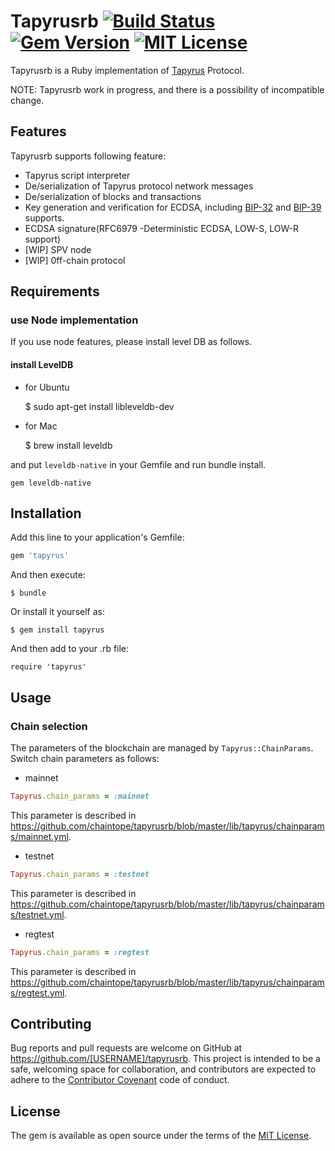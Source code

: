 # Tapyrusrb [![Build Status](https://travis-ci.org/chaintope/tapyrusrb.svg?branch=master)](https://travis-ci.org/chaintope/tapyrusrb) [![Gem Version](https://badge.fury.io/rb/tapyrus.svg)](https://badge.fury.io/rb/tapyrus) [![MIT License](http://img.shields.io/badge/license-MIT-blue.svg?style=flat)](LICENSE)


Tapyrusrb is a Ruby implementation of [Tapyrus](https://github.com/chaintope/tapyrus-core) Protocol.

NOTE: Tapyrusrb work in progress, and there is a possibility of incompatible change. 

## Features

Tapyrusrb supports following feature:

* Tapyrus script interpreter
* De/serialization of Tapyrus protocol network messages
* De/serialization of blocks and transactions
* Key generation and verification for ECDSA, including [BIP-32](https://github.com/bitcoin/bips/blob/master/bip-0032.mediawiki) and [BIP-39](https://github.com/bitcoin/bips/blob/master/bip-0039.mediawiki) supports.
* ECDSA signature(RFC6979 -Deterministic ECDSA, LOW-S, LOW-R support)
* [WIP] SPV node
* [WIP] 0ff-chain protocol

## Requirements

### use Node implementation

If you use node features, please install level DB as follows.

#### install LevelDB

* for Ubuntu

    $ sudo apt-get install libleveldb-dev

+ for Mac

    $ brew install leveldb

and put `leveldb-native` in your Gemfile and run bundle install.

```
gem leveldb-native
```

## Installation

Add this line to your application's Gemfile:

```ruby
gem 'tapyrus'
```

And then execute:

    $ bundle

Or install it yourself as:

    $ gem install tapyrus

And then add to your .rb file:

    require 'tapyrus'

## Usage

### Chain selection

The parameters of the blockchain are managed by `Tapyrus::ChainParams`. Switch chain parameters as follows:

* mainnet

```ruby
Tapyrus.chain_params = :mainnet
```

This parameter is described in https://github.com/chaintope/tapyrusrb/blob/master/lib/tapyrus/chainparams/mainnet.yml.

* testnet

```ruby
Tapyrus.chain_params = :testnet
```

This parameter is described in https://github.com/chaintope/tapyrusrb/blob/master/lib/tapyrus/chainparams/testnet.yml.

* regtest

```ruby
Tapyrus.chain_params = :regtest
```

This parameter is described in https://github.com/chaintope/tapyrusrb/blob/master/lib/tapyrus/chainparams/regtest.yml.

## Contributing

Bug reports and pull requests are welcome on GitHub at https://github.com/[USERNAME]/tapyrusrb. This project is intended to be a safe, welcoming space for collaboration, and contributors are expected to adhere to the [Contributor Covenant](http://contributor-covenant.org) code of conduct.


## License

The gem is available as open source under the terms of the [MIT License](http://opensource.org/licenses/MIT).

